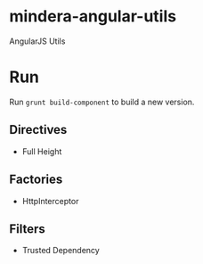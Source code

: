 # mindera-angular-utils
AngularJS Utils

# Run

Run `grunt build-component` to build a new version.

## Directives

* Full Height

## Factories

* HttpInterceptor

## Filters

* Trusted Dependency
